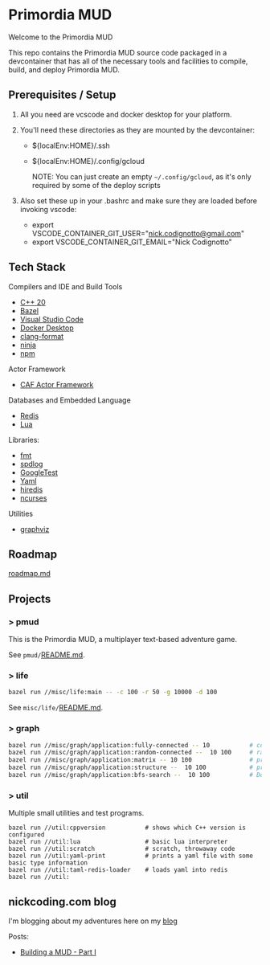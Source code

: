# Primordia MUD

Welcome to the Primordia MUD

This repo contains the Primordia MUD source code packaged in a devcontainer that has all of the necessary tools and facilities to compile, build, and deploy Primordia MUD.

## Prerequisites / Setup

1. All you need are vcscode and docker desktop for your platform.

2. You'll need these directories as they are mounted by the devcontainer:

    - ${localEnv:HOME}/.ssh
    - ${localEnv:HOME}/.config/gcloud

        NOTE: You can just create an empty `~/.config/gcloud`, as it's only required by some of the deploy scripts

3. Also set these  up in your .bashrc and make sure they are loaded before invoking vscode:

    - export VSCODE_CONTAINER_GIT_USER="nick.codignotto@gmail.com"
    - export VSCODE_CONTAINER_GIT_EMAIL="Nick Codignotto"

## Tech Stack

Compilers and IDE and Build Tools

- [C++ 20](https://gcc.gnu.org/)
- [Bazel](https://bazel.build/)
- [Visual Studio Code](https://code.visualstudio.com/)
- [Docker Desktop](https://www.docker.com/products/docker-desktop)
- [clang-format](https://clang.llvm.org/docs/ClangFormat.html)
- [ninja](https://ninja-build.org/)
- [npm](https://www.npmjs.com/)

Actor Framework

- [CAF Actor Framework](https://www.actor-framework.org/) 

Databases and Embedded Language

- [Redis](https://redis.io/)
- [Lua](https://www.lua.org/)

Libraries:

- [fmt](https://fmt.dev/latest/index.html)
- [spdlog](https://github.com/gabime/spdlog)
- [GoogleTest](https://github.com/google/googletest)
- [Yaml](https://yaml.org/)
- [hiredis](https://github.com/redis/hiredis)
- [ncurses](https://tldp.org/HOWTO/NCURSES-Programming-HOWTO/intro.html)

Utilities

- [graphviz](http://www.graphviz.org/)

## Roadmap

[roadmap.md](pmud/doc/roadmap.md)

## Projects

### > pmud

This is the Primordia MUD, a multiplayer text-based adventure game.

See  `pmud/`[README.md](pmud/).

### > life

```bash
bazel run //misc/life:main -- -c 100 -r 50 -g 10000 -d 100
```

See `misc/life/`[README.md](misc/life/).
### > graph

```bash
bazel run //misc/graph/application:fully-connected -- 10           # complete graph (dot output)
bazel run //misc/graph/application:random-connected --  10 100     # randomly connected (dot output)
bazel run //misc/graph/application:matrix -- 10 100                # prints adjacency matrix representation (custom output)
bazel run //misc/graph/application:structure --  10 100            # prints adj-list structure (custom output)
bazel run //misc/graph/application:bfs-search --  10 100           # Does a BFS from vertex 1 -> n
```

### > util

Multiple small utilities and test programs.

```
bazel run //util:cppversion           # shows which C++ version is configured
bazel run //util:lua                  # basic lua interpreter
bazel run //util:scratch              # scratch, throwaway code
bazel run //util:yaml-print           # prints a yaml file with some basic type information
bazel run //util:taml-redis-loader    # loads yaml into redis
bazel run //util:
```

## nickcoding.com blog

I'm blogging about my adventures here on my [blog](https://www.nickcoding.com)

Posts:

- [Building a MUD - Part I](https://www.nickcoding.com/2022/02/18/building-a-mud-part-1/)